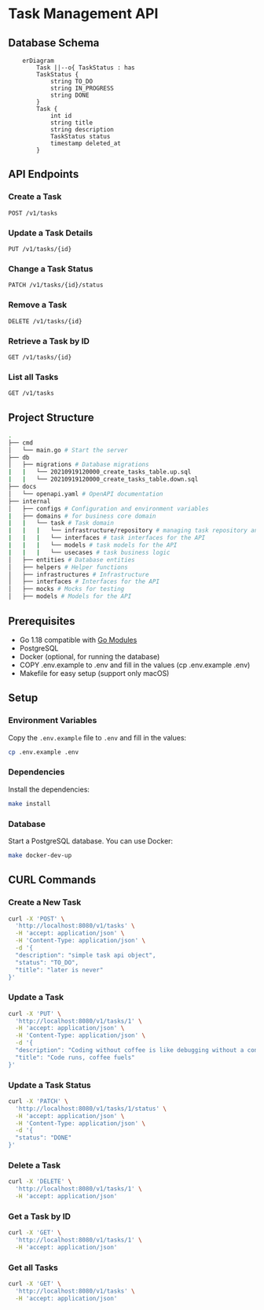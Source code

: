 # Task Management API

## Database Schema

```mermaid
    erDiagram
        Task ||--o{ TaskStatus : has
        TaskStatus {
            string TO_DO
            string IN_PROGRESS
            string DONE
        }
        Task {
            int id
            string title
            string description
            TaskStatus status
            timestamp deleted_at
        }
```

## API Endpoints

### Create a Task

```http
POST /v1/tasks
```

### Update a Task Details

```http
PUT /v1/tasks/{id}
```

### Change a Task Status

```http
PATCH /v1/tasks/{id}/status
```

### Remove a Task

```http
DELETE /v1/tasks/{id}
```

### Retrieve a Task by ID

```http
GET /v1/tasks/{id}
```

### List all Tasks

```http
GET /v1/tasks
```

## Project Structure

```bash
.
├── cmd
│   └── main.go # Start the server
├── db
│   ├── migrations # Database migrations
|   |   └── 20210919120000_create_tasks_table.up.sql
|   |   └── 20210919120000_create_tasks_table.down.sql
├── docs
│   └── openapi.yaml # OpenAPI documentation
├── internal
│   ├── configs # Configuration and environment variables
|   ├── domains # for business core domain
|   |   └── task # Task domain
|   |   |   └── infrastructure/repository # managing task repository and database
|   |   |   └── interfaces # task interfaces for the API
|   |   |   └── models # task models for the API
|   |   |   └── usecases # task business logic 
│   ├── entities # Database entities
│   ├── helpers # Helper functions
│   ├── infrastructures # Infrastructure
│   ├── interfaces # Interfaces for the API
│   ├── mocks # Mocks for testing
│   ├── models # Models for the API
```

## Prerequisites

- Go 1.18 compatible with [Go Modules](https://blog.golang.org/using-go-modules)
- PostgreSQL
- Docker (optional, for running the database)
- COPY .env.example to .env and fill in the values (cp .env.example .env)
- Makefile for easy setup (support only macOS)

## Setup

### Environment Variables

Copy the `.env.example` file to `.env` and fill in the values:

```bash
cp .env.example .env
```

### Dependencies

Install the dependencies:

```bash
make install
```

### Database

Start a PostgreSQL database. You can use Docker:

```bash
make docker-dev-up
```

## CURL Commands

### Create a New Task

```bash
curl -X 'POST' \
  'http://localhost:8080/v1/tasks' \
  -H 'accept: application/json' \
  -H 'Content-Type: application/json' \
  -d '{
  "description": "simple task api object",
  "status": "TO_DO",
  "title": "later is never"
}'
```

### Update a Task

```bash
curl -X 'PUT' \
  'http://localhost:8080/v1/tasks/1' \
  -H 'accept: application/json' \
  -H 'Content-Type: application/json' \
  -d '{
  "description": "Coding without coffee is like debugging without a console log.",
  "title": "Code runs, coffee fuels"
}'
```

### Update a Task Status

```bash
curl -X 'PATCH' \
  'http://localhost:8080/v1/tasks/1/status' \
  -H 'accept: application/json' \
  -H 'Content-Type: application/json' \
  -d '{
  "status": "DONE"
}'
```

### Delete a Task

```bash
curl -X 'DELETE' \
  'http://localhost:8080/v1/tasks/1' \
  -H 'accept: application/json'
```

### Get a Task by ID

```bash
curl -X 'GET' \
  'http://localhost:8080/v1/tasks/1' \
  -H 'accept: application/json'
```

### Get all Tasks

```bash
curl -X 'GET' \
  'http://localhost:8080/v1/tasks' \
  -H 'accept: application/json'
```
